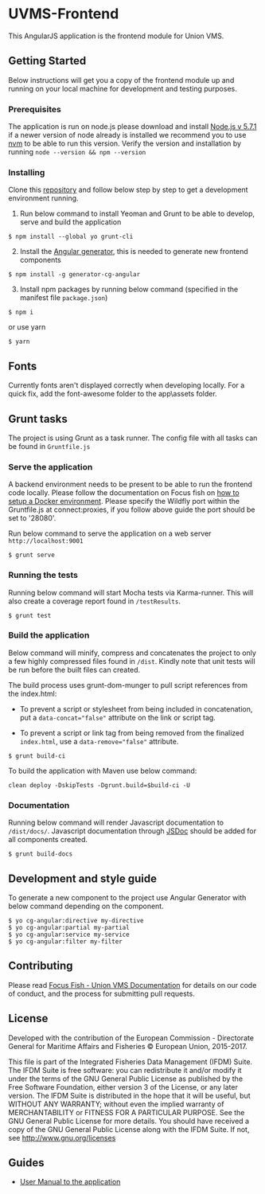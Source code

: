 # UVMS-Frontend

This AngularJS application is the frontend module for Union VMS.


## Getting Started

Below instructions will get you a copy of the frontend module up and running on your local machine for development and testing purposes.


### Prerequisites

The application is run on node.js please download and install [Node.js v 5.7.1](https://nodejs.org/download/release/v5.7.1/) if a newer version of node already is installed we recommend you to use [nvm](https://github.com/creationix/nvm) to be able to run this version. Verify the version and installation by running `node --version && npm --version`


### Installing

Clone this [repository](https://github.com/UnionVMS/UVMS-Frontend.git) and follow below step by step to get a development environment running.

1. Run below command to install Yeoman and Grunt to be able to develop, serve and build the application

```
$ npm install --global yo grunt-cli
```

2. Install the [Angular generator](https://github.com/cgross/generator-cg-angular), this is needed to generate new frontend components

```
$ npm install -g generator-cg-angular
```

3. Install npm packages by running below command (specified in the manifest file `package.json`)

```
$ npm i
```

or use yarn

```
$ yarn
```

## Fonts

Currently fonts aren't displayed correctly when developing locally. For a quick fix, add the font-awesome folder to the app\assets folder. 

## Grunt tasks

The project is using Grunt as a task runner. The config file with all tasks can be found in `Gruntfile.js`

### Serve the application

A backend environment needs to be present to be able to run the frontend code locally. Please follow the documentation on Focus fish on [how to setup a Docker environment](https://focusfish.atlassian.net/wiki/display/UVMS/Docker+Installation). Please specify the Wildfly port within the Gruntfile.js at connect:proxies, if you follow above guide the port should be set to '28080'.

Run below command to serve the application on a web server `http://localhost:9001`

```
$ grunt serve
```

### Running the tests

Running below command will start Mocha tests via Karma-runner. This will also create a coverage report found in `/testResults`.

```
$ grunt test
```

### Build the application

Below command will minify, compress and concatenates the project to only a few highly compressed files found in `/dist`. Kindly note that unit tests will be run before the built files can created.

The build process uses grunt-dom-munger to pull script references from the index.html:

* To prevent a script or stylesheet from being included in concatenation, put a `data-concat="false"` attribute on the link or script tag.

* To prevent a script or link tag from being removed from the finalized `index.html`, use a `data-remove="false"` attribute.

```
$ grunt build-ci
```

To build the application with Maven use below command:
```
clean deploy -DskipTests -Dgrunt.build=$build-ci -U
```


### Documentation

Running below command will render Javascript documentation to `/dist/docs/`. Javascript documentation through [JSDoc](http://usejsdoc.org/) should be added for all components created.
```
$ grunt build-docs
```

## Development and style guide

To generate a new component to the project use Angular Generator with below command depending on the component.
```
$ yo cg-angular:directive my-directive
$ yo cg-angular:partial my-partial
$ yo cg-angular:service my-service
$ yo cg-angular:filter my-filter
```

## Contributing

Please read [Focus Fish - Union VMS Documentation](https://focusfish.atlassian.net/wiki/display/FOC/DRAFT+-+JIRA+and+GitHub+workflow+in+practice) for details on our code of conduct, and the process for submitting pull requests.

## License

Developed with the contribution of the European Commission - Directorate General for Maritime Affairs and Fisheries © European Union, 2015-2017.

This file is part of the Integrated Fisheries Data Management (IFDM) Suite. The IFDM Suite is free software: you can redistribute it and/or modify it under the terms of the GNU General Public License as published by the Free Software Foundation, either version 3 of the License, or any later version. The IFDM Suite is distributed in the hope that it will be useful, but WITHOUT ANY WARRANTY; without even the implied warranty of MERCHANTABILITY or FITNESS FOR A PARTICULAR PURPOSE.  See the GNU General Public License for more details. You should have received a copy of the GNU General Public License along with the IFDM Suite. If not, see http://www.gnu.org/licenses

## Guides

* [User Manual to the application](https://focusfish.atlassian.net/wiki/display/UVMS/Union+VMS+-+User+Manual)
